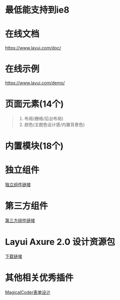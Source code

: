 # 最低能支持到ie8


# 在线文档
https://www.layui.com/doc/

# 在线示例

https://www.layui.com/demo/


# 页面元素(14个)

> 1. 布局(栅格/后台布局)
> 2. 颜色(主题色设计感/内置背景色)


# 内置模块(18个)



# 独立组件

[独立组件链接](https://www.layui.com/alone.html)

# 第三方组件

[第三方组件链接](https://fly.layui.com/extend/)

# Layui Axure 2.0 设计资源包

[下载链接](https://fly.layui.com/download/res/layui_web_2.rplib)


# 其他相关优秀插件
[MagicalCoder表单设计](http://lowcode.magicalcoder.com/magicalcoder/index-layui.html)


